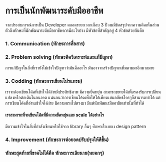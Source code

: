 # การเป็นนักพัฒนาระดับมืออาชีพ
จากประสบการณ์การเป็น Developer ตลอดระยะเวลาเกือบ 3 ปี ผมมีข้อสรุปจากความคิดเห็นส่วนตัวถึงทักษะที่นักพัฒนาระดับมืออาชีพควรมีอะไรบ้าง
มีหัวข้อที่สำคัญอยู่ 4 หัวข้อด้วยกันคือ
### 1. Communication (ทักษะการสื่อสาร)

### 2. Problem solving (ทักษะคิดวิเคราะห์และแก้ปัญหา)
  การแก้ปัญาในสิ่งที่เรายังไม่เข้าใจปัญหาว่ามันคืออะไร มันอาจจะสร้างปัญหาเพิ่มตามมาอีกมากมาย 
### 3. Codding (ทักษะการเขียนโปรแกรม)

  เราจะต้องเขียนโค้ดที่เข้าใจได้ง่ายมีประสิทธิภาพ มีความยืดหยุ่น สามารถขยายได้เพื่อรองรับการเปลียนแปลงหรือต่อเติมในอนาคต แน่นอนว่าการเขียนโค้ดเพื่อให้ได้เพียงแค่ผลลัพธ์ใครๆก็สามารถทำได้ แต่การเขียนโค้ดที่อ่านเข้าใจได้ง่าย มีความตรงไปตรงมา มีแต่นักพัฒนามืออาชีพเท่านั้นที่ทำได้
  
#### เราสามารถที่จะเขียนโค้ดที่มีความยืดหยุ่นและ scale ได้อย่างไร

  มีความเข้าใจในสิ่งที่กำลังเขียนหรือใช้จาก library อื่นๆ ศึกษาเรื่องของ design pattern

### 4. Improvement (ทักษะการต่อยอดปรับปรุงให้ดีขึ้น)

### ทักษะสุดท้ายที่ขาดไม่ได้คือ ทักษะการเลียนาย(หยอกๆ) 

